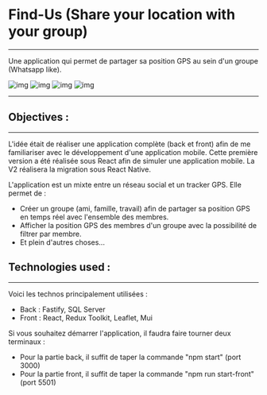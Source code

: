 # Find-Us (Share your location with your group)

---

Une application qui permet de partager sa position GPS au sein d'un groupe (Whatsapp like).

![img](FrontEnd_GPSTrack_V1/public/img/GroupList.png) 
![img](FrontEnd_GPSTrack_V1/public/img/GroupSingle.png) 
![img](FrontEnd_GPSTrack_V1/public/img/MapFilter.png)
![img](FrontEnd_GPSTrack_V1/public/img/Settings.png)

---





## Objectives :

---

L'idée était de réaliser une application complète (back et front) afin de me familiariser avec le développement d'une application mobile. Cette première version a été réalisée sous React afin de simuler une application mobile. La V2 réalisera la migration sous React Native. 

L'application est un mixte entre un réseau social et un tracker GPS. Elle permet de : 

- Créer un groupe (ami, famille, travail) afin de partager sa position GPS en temps réel avec l'ensemble des membres.
- Afficher la position GPS des membres d'un groupe avec la possibilité de filtrer par membre.
- Et plein d'autres choses... 

## Technologies used :

---

Voici les technos principalement utilisées :

- Back : Fastify, SQL Server
- Front : React, Redux Toolkit, Leaflet, Mui

Si vous souhaitez démarrer l'application, il faudra faire tourner deux terminaux : 

- Pour la partie back, il suffit de taper la commande "npm start" (port 3000)
- Pour la partie front, il suffit de taper la commande "npm run start-front" (port 5501)